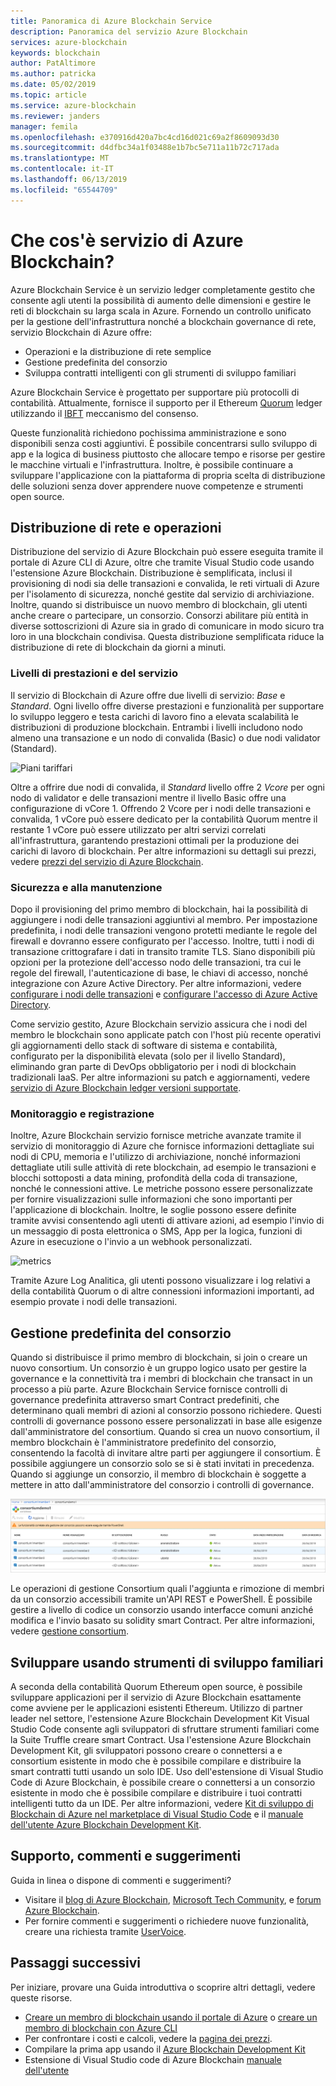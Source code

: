 ```yaml
---
title: Panoramica di Azure Blockchain Service
description: Panoramica del servizio Azure Blockchain
services: azure-blockchain
keywords: blockchain
author: PatAltimore
ms.author: patricka
ms.date: 05/02/2019
ms.topic: article
ms.service: azure-blockchain
ms.reviewer: janders
manager: femila
ms.openlocfilehash: e370916d420a7bc4cd16d021c69a2f8609093d30
ms.sourcegitcommit: d4dfbc34a1f03488e1b7bc5e711a11b72c717ada
ms.translationtype: MT
ms.contentlocale: it-IT
ms.lasthandoff: 06/13/2019
ms.locfileid: "65544709"
---
```

# <a name="what-is-azure-blockchain-service"></a>Che cos'è servizio di Azure Blockchain?

Azure Blockchain Service è un servizio ledger completamente gestito che consente agli utenti la possibilità di aumento delle dimensioni e gestire le reti di blockchain su larga scala in Azure. Fornendo un controllo unificato per la gestione dell'infrastruttura nonché a blockchain governance di rete, servizio Blockchain di Azure offre:

* Operazioni e la distribuzione di rete semplice
* Gestione predefinita del consorzio
* Sviluppa contratti intelligenti con gli strumenti di sviluppo familiari

Azure Blockchain Service è progettato per supportare più protocolli di contabilità. Attualmente, fornisce il supporto per il Ethereum [Quorum](https://www.jpmorgan.com/Quorum) ledger utilizzando il [IBFT](https://github.com/jpmorganchase/quorum/wiki/Quorum-Consensus) meccanismo del consenso.

Queste funzionalità richiedono pochissima amministrazione e sono disponibili senza costi aggiuntivi. È possibile concentrarsi sullo sviluppo di app e la logica di business piuttosto che allocare tempo e risorse per gestire le macchine virtuali e l'infrastruttura. Inoltre, è possibile continuare a sviluppare l'applicazione con la piattaforma di propria scelta di distribuzione delle soluzioni senza dover apprendere nuove competenze e strumenti open source.

## <a name="network-deployment-and-operations"></a>Distribuzione di rete e operazioni

Distribuzione del servizio di Azure Blockchain può essere eseguita tramite il portale di Azure CLI di Azure, oltre che tramite Visual Studio code usando l'estensione Azure Blockchain.  Distribuzione è semplificata, inclusi il provisioning di nodi sia delle transazioni e convalida, le reti virtuali di Azure per l'isolamento di sicurezza, nonché gestite dal servizio di archiviazione.  Inoltre, quando si distribuisce un nuovo membro di blockchain, gli utenti anche creare o partecipare, un consorzio.  Consorzi abilitare più entità in diverse sottoscrizioni di Azure sia in grado di comunicare in modo sicuro tra loro in una blockchain condivisa.  Questa distribuzione semplificata riduce la distribuzione di rete di blockchain da giorni a minuti.

### <a name="performance-and-service-tiers"></a>Livelli di prestazioni e del servizio

Il servizio di Blockchain di Azure offre due livelli di servizio: *Base* e *Standard*. Ogni livello offre diverse prestazioni e funzionalità per supportare lo sviluppo leggero e testa carichi di lavoro fino a elevata scalabilità le distribuzioni di produzione blockchain. Entrambi i livelli includono nodo almeno una transazione e un nodo di convalida (Basic) o due nodi validator (Standard).

![Piani tariffari](./media/overview/pricing-tiers.png)

Oltre a offrire due nodi di convalida, il *Standard* livello offre 2 *Vcore* per ogni nodo di validator e delle transazioni mentre il livello Basic offre una configurazione di vCore 1.  Offrendo 2 Vcore per i nodi delle transazioni e convalida, 1 vCore può essere dedicato per la contabilità Quorum mentre il restante 1 vCore può essere utilizzato per altri servizi correlati all'infrastruttura, garantendo prestazioni ottimali per la produzione dei carichi di lavoro di blockchain. Per altre informazioni su dettagli sui prezzi, vedere [prezzi del servizio di Azure Blockchain](https://azure.microsoft.com/pricing/details/blockchain-service).

### <a name="security-and-maintenance"></a>Sicurezza e alla manutenzione

Dopo il provisioning del primo membro di blockchain, hai la possibilità di aggiungere i nodi delle transazioni aggiuntivi al membro.  Per impostazione predefinita, i nodi delle transazioni vengono protetti mediante le regole del firewall e dovranno essere configurato per l'accesso.  Inoltre, tutti i nodi di transazione crittografare i dati in transito tramite TLS.  Siano disponibili più opzioni per la protezione dell'accesso nodo delle transazioni, tra cui le regole del firewall, l'autenticazione di base, le chiavi di accesso, nonché integrazione con Azure Active Directory. Per altre informazioni, vedere [configurare i nodi delle transazioni](configure-transaction-nodes.md) e [configurare l'accesso di Azure Active Directory](configure-aad.md).

Come servizio gestito, Azure Blockchain servizio assicura che i nodi del membro le blockchain sono applicate patch con l'host più recente operativi gli aggiornamenti dello stack di software di sistema e contabilità, configurato per la disponibilità elevata (solo per il livello Standard), eliminando gran parte di DevOps obbligatorio per i nodi di blockchain tradizionali IaaS.  Per altre informazioni su patch e aggiornamenti, vedere [servizio di Azure Blockchain ledger versioni supportate](ledger-versions.md).

### <a name="monitoring-and-logging"></a>Monitoraggio e registrazione

Inoltre, Azure Blockchain servizio fornisce metriche avanzate tramite il servizio di monitoraggio di Azure che fornisce informazioni dettagliate sui nodi di CPU, memoria e l'utilizzo di archiviazione, nonché informazioni dettagliate utili sulle attività di rete blockchain, ad esempio le transazioni e blocchi sottoposti a data mining, profondità della coda di transazione, nonché le connessioni attive.  Le metriche possono essere personalizzate per fornire visualizzazioni sulle informazioni che sono importanti per l'applicazione di blockchain.  Inoltre, le soglie possono essere definite tramite avvisi consentendo agli utenti di attivare azioni, ad esempio l'invio di un messaggio di posta elettronica o SMS, App per la logica, funzioni di Azure in esecuzione o l'invio a un webhook personalizzati.

![metrics](./media/overview/metrics.png)

Tramite Azure Log Analitica, gli utenti possono visualizzare i log relativi a della contabilità Quorum o di altre connessioni informazioni importanti, ad esempio provate i nodi delle transazioni.

## <a name="built-in-consortium-management"></a>Gestione predefinita del consorzio

Quando si distribuisce il primo membro di blockchain, si join o creare un nuovo consortium.  Un consorzio è un gruppo logico usato per gestire la governance e la connettività tra i membri di blockchain che transact in un processo a più parte.  Azure Blockchain Service fornisce controlli di governance predefinita attraverso smart Contract predefiniti, che determinano quali membri di azioni al consorzio possono richiedere.  Questi controlli di governance possono essere personalizzati in base alle esigenze dall'amministratore del consortium. Quando si crea un nuovo consortium, il membro blockchain è l'amministratore predefinito del consorzio, consentendo la facoltà di invitare altre parti per aggiungere il consortium.  È possibile aggiungere un consorzio solo se si è stati invitati in precedenza.  Quando si aggiunge un consorzio, il membro di blockchain è soggette a mettere in atto dall'amministratore del consorzio i controlli di governance.

![Gestione Consortium](./media/overview/consortium.png)

Le operazioni di gestione Consortium quali l'aggiunta e rimozione di membri da un consorzio accessibili tramite un'API REST e PowerShell. È possibile gestire a livello di codice un consorzio usando interfacce comuni anziché modifica e l'invio basato su solidity smart Contract. Per altre informazioni, vedere [gestione consortium](consortium.md).

## <a name="develop-using-familiar-development-tools"></a>Sviluppare usando strumenti di sviluppo familiari

A seconda della contabilità Quorum Ethereum open source, è possibile sviluppare applicazioni per il servizio di Azure Blockchain esattamente come avviene per le applicazioni esistenti Ethereum. Utilizzo di partner leader nel settore, l'estensione Azure Blockchain Development Kit Visual Studio Code consente agli sviluppatori di sfruttare strumenti familiari come la Suite Truffle creare smart Contract. Usa l'estensione Azure Blockchain Development Kit, gli sviluppatori possono creare o connettersi a e consortium esistente in modo che è possibile compilare e distribuire la smart contratti tutti usando un solo IDE. Uso dell'estensione di Visual Studio Code di Azure Blockchain, è possibile creare o connettersi a un consorzio esistente in modo che è possibile compilare e distribuire i tuoi contratti intelligenti tutto da un IDE. Per altre informazioni, vedere [Kit di sviluppo di Blockchain di Azure nel marketplace di Visual Studio Code](https://aka.ms/vscodebcextension) e il [manuale dell'utente Azure Blockchain Development Kit](https://aka.ms/vscodebcextensionwiki ).

## <a name="support-and-feedback"></a>Supporto, commenti e suggerimenti

Guida in linea o dispone di commenti e suggerimenti?

* Visitare il [blog di Azure Blockchain](https://azure.microsoft.com/blog/topics/blockchain/), [Microsoft Tech Community](https://techcommunity.microsoft.com/t5/Blockchain/bd-p/AzureBlockchain), e [forum Azure Blockchain](https://social.msdn.microsoft.com/Forums/home?forum=azureblockchain).
* Per fornire commenti e suggerimenti o richiedere nuove funzionalità, creare una richiesta tramite [UserVoice](https://feedback.azure.com/forums/921130-azure-blockchain-service).

## <a name="next-steps"></a>Passaggi successivi

Per iniziare, provare una Guida introduttiva o scoprire altri dettagli, vedere queste risorse.
* [Creare un membro di blockchain usando il portale di Azure](create-member.md) o [creare un membro di blockchain con Azure CLI](create-member-cli.md)
* Per confrontare i costi e calcoli, vedere la [pagina dei prezzi](https://azure.microsoft.com/pricing/details/blockchain-service).
* Compilare la prima app usando il [Azure Blockchain Development Kit](https://github.com/Azure-Samples/blockchain-devkit)
* Estensione di Visual Studio code di Azure Blockchain [manuale dell'utente](https://github.com/Microsoft/vscode-azure-blockchain-ethereum/wiki)
